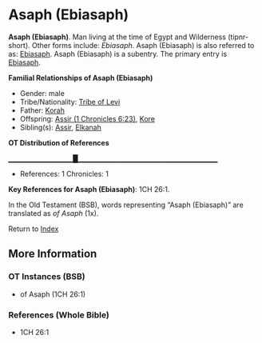 # Asaph (Ebiasaph)
**Asaph (Ebiasaph)**. 
Man living at the time of Egypt and Wilderness (tipnr-short). 
Other forms include: 
*Ebiasaph*. 
Asaph (Ebiasaph) is also referred to as: 
[Ebiasaph](Ebiasaph.md). 
Asaph (Ebiasaph) is a subentry. The primary entry is 
[Ebiasaph](Ebiasaph.md). 




**Familial Relationships of Asaph (Ebiasaph)**


* Gender: male
* Tribe/Nationality: [Tribe of Levi](../../../groups/md/acai/Levi.md)
* Father: [Korah](Korah.3.md)
* Offspring: [Assir (1 Chronicles 6:23)](Assir.2.md), [Kore](Kore.md)
* Sibling(s): [Assir](Assir.md), [Elkanah](Elkanah.md)


**OT Distribution of References**

▁▁▁▁▁▁▁▁▁▁▁▁█▁▁▁▁▁▁▁▁▁▁▁▁▁▁▁▁▁▁▁▁▁▁▁▁▁▁
* References: 1 Chronicles: 1



**Key References for Asaph (Ebiasaph)**: 
1CH 26:1. 


In the Old Testament (BSB), words representing “Asaph (Ebiasaph)” are translated as 
*of Asaph* (1x). 




Return to [Index](00-Index.md)

## More Information

### OT Instances (BSB)

* of Asaph (1CH 26:1)



### References (Whole Bible)

* 1CH 26:1



